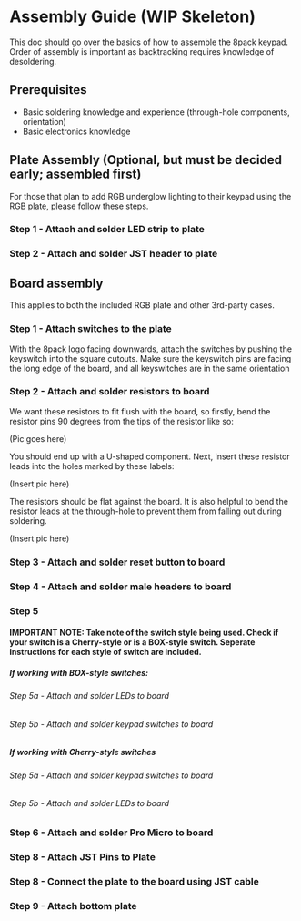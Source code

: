 # Assembly Guide (WIP Skeleton)
This doc should go over the basics of how to assemble the 8pack keypad. Order of assembly is important as backtracking  requires knowledge of desoldering.

## Prerequisites
* Basic soldering knowledge and experience (through-hole components, orientation)
* Basic electronics knowledge 

## Plate Assembly (Optional, but must be decided early; assembled first)
For those that plan to add RGB underglow lighting to their keypad using the RGB plate, please follow these steps.

### Step 1 - Attach and solder LED strip to plate

### Step 2 - Attach and solder JST header to plate

## Board assembly
This applies to both the included RGB plate and other 3rd-party cases.

### Step 1 - Attach switches to the plate
With the 8pack logo facing downwards, attach the switches by pushing the keyswitch into the square cutouts. Make sure the keyswitch pins are facing the long edge of the board, and all keyswitches are in the same orientation

### Step 2 - Attach and solder resistors to board
We want these resistors to fit flush with the board, so firstly, bend the resistor pins 90 degrees from the tips of the resistor like so: 

(Pic goes here)

You should end up with a U-shaped component. Next, insert these resistor leads into the holes marked by these labels:

(Insert pic here)

The resistors should be flat against the board. It is also helpful to bend the resistor leads at the through-hole to prevent them from falling out during soldering.

(Insert pic here)



### Step 3 - Attach and solder reset button to board

### Step 4 - Attach and solder male headers to board

### Step 5 
#### IMPORTANT NOTE: Take note of the switch style being used. Check if your switch is a Cherry-style or is a BOX-style switch. Seperate instructions for each style of switch are included.

##### If working with BOX-style switches:

###### Step 5a - Attach and solder LEDs to board

###### Step 5b - Attach and solder keypad switches to board

##### If working with Cherry-style switches

###### Step 5a - Attach and solder keypad switches to board

###### Step 5b - Attach and solder LEDs to board

### Step 6 - Attach and solder Pro Micro to board

### Step 8 - Attach JST Pins to Plate

### Step 8 - Connect the plate to the board using JST cable

### Step 9 - Attach bottom plate
